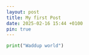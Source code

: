```yaml
---
layout: post
title: My first Post
date: 2025-02-16 15:44 +0100
pin: true
---
```



```python
print("Waddup world")
```